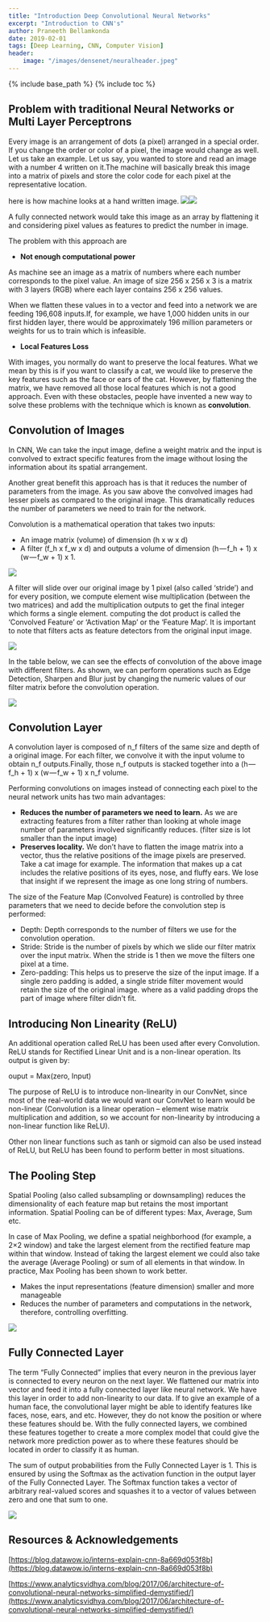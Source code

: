 ```yaml
---
title: "Introduction Deep Convolutional Neural Networks"
excerpt: "Introduction to CNN's"
author: Praneeth Bellamkonda
date: 2019-02-01
tags: [Deep Learning, CNN, Computer Vision]
header:
    image: "/images/densenet/neuralheader.jpeg"
---
```


{% include base_path %}
{% include toc %}

## Problem with traditional Neural Networks or Multi Layer Perceptrons

Every image is an arrangement of dots (a pixel) arranged in a special order. If you change the order or color of a pixel, the image would change as well. Let us take an example. Let us say, you wanted to store and read an image with a number 4 written on it.The machine will basically break this image into a matrix of pixels and store the color code for each pixel at the representative location. 

here is how machine looks at a hand written image.
![](/images/IntroCNN/image4.JPG)![](/images/IntroCNN/machineimage4.JPG)


A fully connected network would take this image as an array by flattening it and considering pixel values as features to predict the number in image.

The problem with this approach are
*   **Not enough computational power**

As machine see an image as a matrix of numbers where each number corresponds to the pixel value. An image of size 256 x 256 x 3 is a matrix with 3 layers (RGB) where each layer contains 256 x 256 values.

When we flatten these values in to a vector and feed into a network we are feeding 196,608 inputs.If, for example, we have 1,000 hidden units in our first hidden layer, there would be approximately 196 million parameters or weights for us to train which is infeasible.

*   **Local Features Loss**

With images, you normally do want to preserve the local features. What we mean by this is if you want to classify a cat, we would like to preserve the key features such as the face or ears of the cat. However, by flattening the matrix, we have removed all those local features which is not a good approach. Even with these obstacles, people have invented a new way to solve these problems with the technique which is known as **convolution**.

## Convolution of Images

In CNN, We can take the input image, define a weight matrix and the input is convolved to extract specific features from the image without losing the information about its spatial arrangement.

Another great benefit this approach has is that it reduces the number of parameters from the image. As you saw above the convolved images had lesser pixels as compared to the original image. This dramatically reduces the number of parameters we need to train for the network.

Convolution is a mathematical operation that takes two inputs:

*   An image matrix (volume) of dimension (h x w x d)
*   A filter (f_h x f_w x d)
and outputs a volume of dimension (h — f_h + 1) x (w — f_w + 1) x 1.

![](/images/IntroCNN/featuremap.JPG)

A filter will slide over our original image by 1 pixel (also called ‘stride’) and for every position, we compute element wise multiplication (between the two matrices) and add the multiplication outputs to get the final integer which forms a single element. computing the dot product is called the ‘Convolved Feature’ or ‘Activation Map’ or the ‘Feature Map‘. It is important to note that filters acts as feature detectors from the original input image.

![](/images/IntroCNN/filterstride.gif)

In the table below, we can see the effects of convolution of the above image with different filters. As shown, we can perform operations such as Edge Detection, Sharpen and Blur just by changing the numeric values of our filter matrix before the convolution operation.

![](/images/IntroCNN/filters.JPG)

## Convolution Layer

A convolution layer is composed of n_f filters of the same size and depth of a original image. For each filter, we convolve it with the input volume to obtain n_f outputs.Finally, those n_f outputs is stacked together into a (h — f_h + 1) x (w — f_w + 1) x n_f volume.

Performing convolutions on images instead of connecting each pixel to the neural network units has two main advantages:

*   **Reduces the number of parameters we need to learn.**
As we are extracting features from a filter rather than looking at whole image number of parameters involved significantly reduces. (filter size is lot smaller than the input image)
* **Preserves locality.**
We don’t have to flatten the image matrix into a vector, thus the relative positions of the image pixels are preserved. Take a cat image for example. The information that makes up a cat includes the relative positions of its eyes, nose, and fluffy ears. We lose that insight if we represent the image as one long string of numbers.

The size of the Feature Map (Convolved Feature) is controlled by three parameters that we need to decide before the convolution step is performed:

* Depth:
Depth corresponds to the number of filters we use for the convolution operation.
* Stride:
Stride is the number of pixels by which we slide our filter matrix over the input matrix. When the stride is 1 then we move the filters one pixel at a time. 
* Zero-padding:
This helps us to preserve the size of the input image. If a single zero padding is added, a single stride filter movement would retain the size of the original image.
where as a valid padding drops the part of image where filter didn't fit.

## Introducing Non Linearity (ReLU)
An additional operation called ReLU has been used after every Convolution. ReLU stands for Rectified Linear Unit and is a non-linear operation. Its output is given by:

ouput = Max(zero, Input)

The purpose of ReLU is to introduce non-linearity in our ConvNet, since most of the real-world data we would want our ConvNet to learn would be non-linear (Convolution is a linear operation – element wise matrix multiplication and addition, so we account for non-linearity by introducing a non-linear function like ReLU).

Other non linear functions such as tanh or sigmoid can also be used instead of ReLU, but ReLU has been found to perform better in most situations.

## The Pooling Step

Spatial Pooling (also called subsampling or downsampling) reduces the dimensionality of each feature map but retains the most important information. Spatial Pooling can be of different types: Max, Average, Sum etc.

In case of Max Pooling, we define a spatial neighborhood (for example, a 2×2 window) and take the largest element from the rectified feature map within that window. Instead of taking the largest element we could also take the average (Average Pooling) or sum of all elements in that window. In practice, Max Pooling has been shown to work better.

* Makes the input representations (feature dimension) smaller and more manageable
* Reduces the number of parameters and computations in the network, therefore, controlling overfitting.

![](/images/IntroCNN/maxpooling.JPG)

## Fully Connected Layer

The term “Fully Connected” implies that every neuron in the previous layer is connected to every neuron on the next layer. We flattened our matrix into vector and feed it into a fully connected layer like neural network. We have this layer in order to add non-linearity to our data. If to give an example of a human face, the convolutional layer might be able to identify features like faces, nose, ears, and etc. However, they do not know the position or where these features should be. With the fully connected layers, we combined these features together to create a more complex model that could give the network more prediction power as to where these features should be located in order to classify it as human.

The sum of output probabilities from the Fully Connected Layer is 1. This is ensured by using the Softmax as the activation function in the output layer of the Fully Connected Layer. The Softmax function takes a vector of arbitrary real-valued scores and squashes it to a vector of values between zero and one that sum to one.

![](/images/IntroCNN/fclayer.png)

## Resources & Acknowledgements
[https://blog.datawow.io/interns-explain-cnn-8a669d053f8b](https://blog.datawow.io/interns-explain-cnn-8a669d053f8b)

[https://www.analyticsvidhya.com/blog/2017/06/architecture-of-convolutional-neural-networks-simplified-demystified/](https://www.analyticsvidhya.com/blog/2017/06/architecture-of-convolutional-neural-networks-simplified-demystified/)








